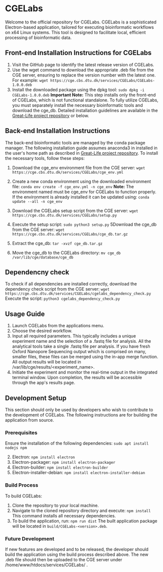 # CGELabs
Welcome to the official repository for CGELabs. CGELabs is a sophisticated Electron-based application, tailored for executing bioinformatic workflows on x64 Linux systems. This tool is designed to facilitate local, efficient processing of bioinformatic data.

## Front-end Installation Instructions for CGELabs
1. Visit the GitHub page to identify the latest release version of CGELabs.
2. Use the wget command to download the appropriate .deb file from the CGE server, ensuring to replace the version number with the latest one. For example:
`wget https://cge.cbs.dtu.dk/services/CGELabs/CGELabs-1.0.0.deb`
4. Install the downloaded package using the dpkg tool:
`sudo dpkg -i CGELabs-1.0.0.deb`
**Important Note:** This step installs only the front-end of CGELabs, which is not functional standalone. To fully utilize CGELabs, you must separately install the necessary bioinformatic tools and download the cge_db. Detailed installation guidelines are available in the [Great-Life project repository](https://github.com/genomicepidemiology/great-life) or below.

## Back-end Installation Instructions
The back-end bioinformatic tools are managed by the conda package manager. The following installation guide assumes anaconda3 in installed in the user's home path as described in [Great-Life project repository](https://github.com/genomicepidemiology/great-life). 
To install the necessary tools, follow these steps:
1. Download the cge_env environment file from the CGE server:
`wget https://cge.cbs.dtu.dk/services/CGELabs/cge_env.yml`
2. Create a new conda environment using the downloaded environment file:
`conda env create -f cge_env.yml -n cge_env`
**Note:** The environment named must be cge_env for CGELabs to function properly. 
If the environment is already installed it can be updated using:
`conda update --all -n cge_env`
3. Download the CGELabs setup script from the CGE server:
`wget https://cge.cbs.dtu.dk/services/CGELabs/setup.py`
4. Execute the setup script:
`sudo python3 setup.py`
5Download the cge_db from the CGE server:
`wget https://cge.cbs.dtu.dk/services/CGELabs/cge_db.tar.gz`

5. Extract the cge_db:
`tar -xvzf cge_db.tar.gz`
6. Move the cge_db to the CGELabs directory:
`mv cge_db /var/lib/cge/database/cge_db`

## Dependencny check
To check if all dependencies are installed correctly, download the dependency check script from the CGE server:
`wget https://cge.cbs.dtu.dk/services/CGELabs/cgelabs_dependency_check.py`
Execute the script:
`python3 cgelabs_dependency_check.py`

## Usage Guide
1. Launch CGELabs from the applications menu.
2. Choose the desired workflow.
3. Input all required parameters. This typically includes a unique experiment name and the selection of a .fastq file for analysis. All the analytical tools take a single .fastq file per analysis. If you have fresh Oxford Nanopore Sequencing output which is comprised on many, smaller files, these files can be merged using the in-app merge function. All output results will be located in /var/lib/cge/results/<experiment_name>.
4. Initiate the experiment and monitor the real-time output in the integrated terminal window. Upon completion, the results will be accessible through the app's results page.

## Development Setup
This section should only be used by developers who wish to contribute to the development of CGELabs. The following instructions are for building the application from source.
### Prerequisites
Ensure the installation of the following dependencies:
`sudo apt install nodejs npm`

2. Electron:
`npm install electron`
3. Electron-packager:
`npm install electron-packager`
4. Electron-builder:
`npm install electron-builder`
5. Electron-installer-debian:
`npm install electron-installer-debian`


### Build Process
To build CGELabs:
1. Clone the repository to your local machine.
2. Navigate to the cloned repository directory and execute:
`npm install`
This command installs all necessary dependencies.
3. To build the application, run:
`npm run dist`
The built application package will be located in `build/CGELabs-<version>.deb`.

### Future Development
If new features are developed and to be released, the developer should build the application using the build process described above. The new .deb file should then be uploaded to the CGE server under /home/www/htdocs/services/CGELabs/ .



